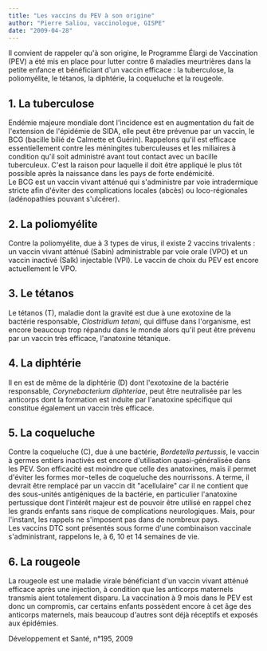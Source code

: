 ```yaml
---
title: "Les vaccins du PEV à son origine"
author: "Pierre Saliou, vaccinologue, GISPE"
date: "2009-04-28"
---
```


<div class="teaser"><p>Il convient de rappeler qu'à son origine, le Programme Élargi de Vaccination (PEV) a été mis en place pour lutter contre 6 maladies meurtrières dans la petite enfance et bénéficiant d'un vaccin efficace : la tuberculose, la poliomyélite, le tétanos, la diphtérie, la coqueluche et la rougeole.</p></div>

## 1. La tuberculose

Endémie majeure mondiale dont l'incidence est en augmentation du fait de l'extension de l'épidémie de SIDA, elle peut être prévenue par un vaccin, le BCG (bacille bilié de Calmette et Guérin). Rappelons qu'il est efficace essentiellement contre les méningites tuberculeuses et les miliaires à condition qu'il soit administré avant tout contact avec un bacille tuberculeux. C'est la raison pour laquelle il doit être appliqué le plus tôt possible après la naissance dans les pays de forte endémicité.  
Le BCG est un vaccin vivant atténué qui s'administre par voie intradermique stricte afin d'éviter des complications locales (abcès) ou loco-régionales (adénopathies pouvant s'ulcérer).

## 2. La poliomyélite

Contre la poliomyélite, due à 3 types de virus, il existe 2 vaccins trivalents : un vaccin vivant atténué (Sabin) administrable par voie orale (VPO) et un vaccin inactivé (Salk) injectable (VPI). Le vaccin de choix du PEV est encore actuellement le VPO.

## 3. Le tétanos

Le tétanos (T), maladie dont la gravité est due à une exotoxine de la bactérie responsable, _Clostridium tetani_, qui diffuse dans l'organisme, est encore beaucoup trop répandu dans le monde alors qu'il peut être prévenu par un vaccin très efficace, l'anatoxine tétanique.

## 4. La diphtérie

Il en est de même de la diphtérie (D) dont l'exotoxine de la bactérie responsable, _Corynebacterium diphteriae_, peut être neutralisée par les  
anticorps dont la formation est induite par l'anatoxine spécifique qui constitue également un vaccin très efficace.

## 5. La coqueluche

Contre la coqueluche (C), due à une bactérie, _Bordetella pertussis_, le vaccin à germes entiers inactivés est encore d'utilisation quasi-généralisée dans les PEV. Son efficacité est moindre que celle des anatoxines, mais il permet d'éviter les formes mor¬telles de coqueluche des nourrissons. A terme, il devrait être remplacé par un vaccin dit "acellulaire" car il ne contient que des sous-unités antigéniques de la bactérie, en particulier l'anatoxine pertussique dont l'intérêt majeur est de pouvoir être utilisé en rappel chez les grands enfants sans risque de complications neurologiques. Mais, pour l'instant, les rappels ne s'imposent pas dans de nombreux pays.  
Les vaccins DTC sont présentés sous forme d'une combinaison vaccinale s'administrant, rappelons le, à 6, 10 et 14 semaines de vie.

## 6. La rougeole

La rougeole est une maladie virale bénéficiant d'un vaccin vivant atténué efficace après une injection, à condition que les anticorps maternels transmis aient totalement disparu. La vaccination à 9 mois dans le PEV est donc un compromis, car certains enfants possèdent encore à cet âge des anticorps maternels, mais beaucoup d'autres sont déjà réceptifs et exposés aux épidémies.

Développement et Santé, n°195, 2009
